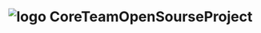 # ![logo](https://community.trinitycore.org/public/style_images/1_trinitycore.png) CoreTeamOpenSourseProject 


